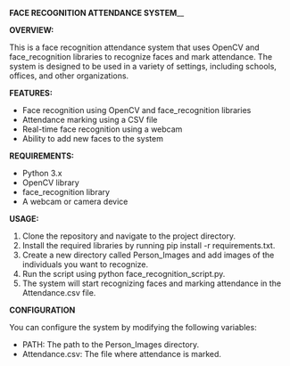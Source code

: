 **FACE RECOGNITION ATTENDANCE SYSTEM**__

**OVERVIEW:**

This is a face recognition attendance system that uses OpenCV and face_recognition libraries to recognize faces and mark attendance. 
The system is designed to be used in a variety of settings, including schools, offices, and other organizations.


**FEATURES:**

* Face recognition using OpenCV and face_recognition libraries
* Attendance marking using a CSV file
* Real-time face recognition using a webcam
* Ability to add new faces to the system

**REQUIREMENTS:**

* Python 3.x
* OpenCV library
* face_recognition library
* A webcam or camera device


**USAGE:**

1. Clone the repository and navigate to the project directory.
2. Install the required libraries by running pip install -r requirements.txt.
3. Create a new directory called Person_Images and add images of the individuals you want to recognize.
4. Run the script using python face_recognition_script.py.
5. The system will start recognizing faces and marking attendance in the Attendance.csv file.

   
**CONFIGURATION**

You can configure the system by modifying the following variables:
* PATH: The path to the Person_Images directory.
* Attendance.csv: The file where attendance is marked.







